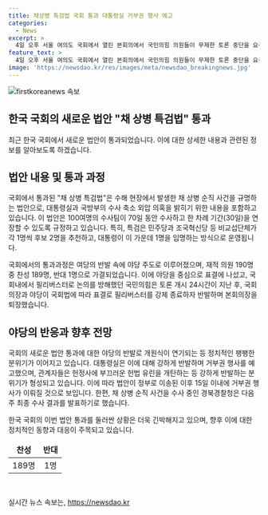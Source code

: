 ```yaml
---
title: 채상병 특검법 국회 통과 대통령실 거부권 행사 예고
categories:
  - News
excerpt: >
  4일 오후 서울 여의도 국회에서 열린 본회의에서 국민의힘 의원들이 무제한 토론 중단을 요구한 우원식 국회의장에게 항의하고, ‘채 상병 특검법’이 야당 주도로 통과됐다. 김재섭 의원을 제외한 국민의힘 의원들은 반대 표를 던지며 표결에 나섰고, 필리버스터로 토론을 방해한 국민의힘은 개원식 불참 선언과 개원식 연기를 선언했다. 특검법은 채상병 순직 사건과 대통령실, 국방부의 수사 축소 외압 의혹을 밝히기 위한 것으로, 대통령이 임명하는 특검은 단순히 후보를 추천하는 구조다. 채상병 순직 사건을 수사 중인 경북경찰청은 다음주 최종 수사 결과를 발표할 예정이다.
feature_text: >
  4일 오후 서울 여의도 국회에서 열린 본회의에서 국민의힘 의원들이 무제한 토론 중단을 요구한 우원식 국회의장에게 항의하고, ‘채 상병 특검법’이 야당 주도로 통과됐다. 김재섭 의원을 제외한 국민의힘 의원들은 반대 표를 던지며 표결에 나섰고, 필리버스터로 토론을 방해한 국민의힘은 개원식 불참 선언과 개원식 연기를 선언했다. 특검법은 채상병 순직 사건과 대통령실, 국방부의 수사 축소 외압 의혹을 밝히기 위한 것으로, 대통령이 임명하는 특검은 단순히 후보를 추천하는 구조다. 채상병 순직 사건을 수사 중인 경북경찰청은 다음주 최종 수사 결과를 발표할 예정이다.
image: 'https://newsdao.kr/res/images/meta/newsdao_breakingnews.jpg'
---
```


<p><img src="https://newsdao.kr/res/images/meta/newsdao_breakingnews.jpg" alt="firstkoreanews 속보" /></p>

<h2 data-ke-size="size26">한국 국회의 새로운 법안 "채 상병 특검법" 통과</h2>

<p data-ke-size="size16">최근 한국 국회에서 새로운 법안이 통과되었습니다. 이에 대한 상세한 내용과 관련된 정보를 알아보도록 하겠습니다.</p>

<h2 data-ke-size="size24">법안 내용 및 통과 과정</h2>

<p data-ke-size="size16">국회에서 통과된 "채 상병 특검법"은 수해 현장에서 발생한 채 상병 순직 사건을 규명하는 법안으로, 대통령실과 국방부의 수사 축소 외압 의혹을 밝히기 위한 내용을 포함하고 있습니다. 이 법안은 100여명의 수사팀이 70일 동안 수사하고 한 차례 기간(30일)을 연장할 수 있도록 규정하고 있습니다. 특히, 특검은 민주당과 조국혁신당 등 비교섭단체가 각 1명씩 후보 2명을 추천하고, 대통령이 이 가운데 1명을 임명하는 방식으로 운영됩니다.</p>

<p data-ke-size="size16">국회에서의 통과과정은 여당의 반발 속에 야당 주도로 이루어졌으며, 재적 의원 190명 중 찬성 189명, 반대 1명으로 가결되었습니다. 이에 야당을 중심으로 표결에 나섰고, 국회내에서 필리버스터로 논의를 방해했던 국민의힘은 토론 개시 24시간이 지난 후, 국회의장과 야당이 국회법에 따라 표결로 필리버스터를 강제 종료하자 반발하며 본회의장을 퇴장했습니다.</p>

<h2 data-ke-size="size24">야당의 반응과 향후 전망</h2>

<p data-ke-size="size16">국회의 새로운 법안 통과에 대한 야당의 반발로 개원식이 연기되는 등 정치적인 팽팽한 분위기가 이어지고 있습니다. 대통령실은 이에 대해 강하게 반발하며 거부권 행사를 예고했으며, 관계자들은 헌정사에 부끄러운 헌법 유린을 개탄하는 등 강하게 반발하는 분위기가 형성되고 있습니다. 이에 따라 법안이 정부로 이송된 이후 15일 이내에 거부권 행사가 이뤄질 것으로 보입니다. 한편, 채 상병 순직 사건을 수사 중인 경북경찰청은 다음주 최종 수사 결과를 발표하기로 했습니다.</p>

<p data-ke-size="size16">한국 국회의 이번 법안 통과를 둘러싼 상황은 더욱 긴박해지고 있으며, 향후 이에 대한 정치적인 동향과 대응이 주목되고 있습니다.</p>

<table>
    <thead>
        <tr>
            <td style="text-align: center; height: 17px;"><b>찬성</b></td>
            <td style="text-align: center; height: 17px;"><b>반대</b></td>
        </tr>
    </thead>
    <tbody>
        <tr>
            <td style="text-align: center; height: 17px;">189명</td>
            <td style="text-align: center; height: 17px;">1명</td>
        </tr>
    </tbody>
</table>

<p data-ke-size="size16">&nbsp;</p>
실시간 뉴스 속보는, <a href="https://newsdao.kr" rel="dofollow">https://newsdao.kr</a>


